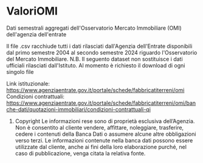 # ValoriOMI
Dati semestrali aggregati dell'Osservatorio Mercato Immobiliare (OMI) dell'agenzia dell'entrate

Il file .csv racchiude tutti i dati rilasciati dall'Agenzia dell'Entrate disponibili dal primo semestre 2004 al secondo semestre 2024 riguardo l'Osservatorio del Mercato Immobiliare.
N.B. Il seguento dataset non sostituisce i dati ufficiali rilasciati dall'Istituto. Al momento è richiesto il download di ogni singolo file

Link istituzionale: https://www.agenziaentrate.gov.it/portale/schede/fabbricatiterreni/omi
Condizioni contrattuali: https://www.agenziaentrate.gov.it/portale/schede/fabbricatiterreni/omi/banche-dati/quotazioni-immobiliari/condizioni-contrattuali-qi
1. Copyright
Le informazioni rese sono di proprietà esclusiva dell’Agenzia. Non è consentito al cliente vendere, affittare, noleggiare, trasferire, cedere i contenuti della Banca Dati o assumere alcune altre obbligazioni verso terzi. 
Le informazioni contenute nella banca dati possono essere utilizzate dal cliente, anche ai fini della loro elaborazione purché, nel caso di pubblicazione, venga citata la relativa fonte.
